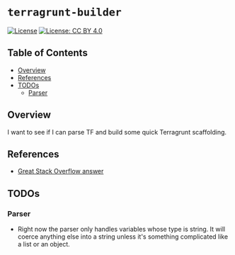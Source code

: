 # `terragrunt-builder`

[![License](https://img.shields.io/badge/License-Apache_2.0-blue.svg)](https://opensource.org/licenses/Apache-2.0)
[![License: CC BY 4.0](https://img.shields.io/badge/License-CC_BY_4.0-lightgrey.svg)](https://creativecommons.org/licenses/by/4.0/)

## Table of Contents

<!-- START doctoc generated TOC please keep comment here to allow auto update -->
<!-- DON'T EDIT THIS SECTION, INSTEAD RE-RUN doctoc TO UPDATE -->

- [Overview](#overview)
- [References](#references)
- [TODOs](#todos)
  - [Parser](#parser)

<!-- END doctoc generated TOC please keep comment here to allow auto update -->

## Overview

I want to see if I can parse TF and build some quick Terragrunt scaffolding.

## References

- [Great Stack Overflow answer](https://stackoverflow.com/a/66620345/2877698)

## TODOs

### Parser

- Right now the parser only handles variables whose type is string. It will coerce anything else into a string unless it's something complicated like a list or an object.
